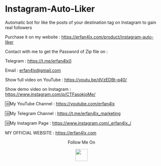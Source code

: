 # Instagram-Auto-Liker
Automatic bot for like the posts of your destination tag on Instagram to gain real followers

Purchase it on my website : https://erfan4lx.com/product/instagram-auto-liker

Contact with me to get the Password of Zip file on :

 Telegram : https://t.me/erfan4lx0
  
 Email : erfan4lx@gmail.com
 
Show full video on YouTube : https://youtu.be/dVzEDBt-q40/

Show demo video on Instagram : https://www.instagram.com/p/CTFasokjoMe/

🆔My YouTube Channel : https://youtube.com/erfan4lx

🆔My Telegram Channel : https://t.me/erfan4lx_marketing

🆔My Instagram Page : https://www.instagram.com/_erfan4lx_/

 MY OFFICIAL WEBSITE : https://erfan4lx.com

<p align="center">
  Follow Me On
</p>
<p align="center">
  <a href="https://www.youtube.com/c/erfan4lx?sub_confirmation=1">
    <img src="https://www.iconsdb.com/icons/preview/black/youtube-4-xxl.png" width="40" height="40">
  </a>
</p>
